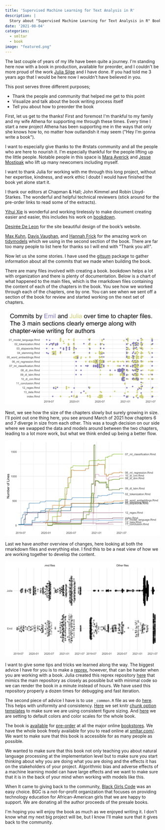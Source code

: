 ```yaml
---
title: 'Supervised Machine Learning for Text Analysis in R'
description: |
  Story about "Supervised Machine Learning for Text Analysis in R" Book
date: '2021-08-04'
categories: 
  - smltar
  - book
image: "featured.png"
---
```





The last couple of years of my life have been quite a journey. I'm standing here now with a book in production, available for preorder, and I couldn't be more proud of the work [Julia Silge](https://twitter.com/juliasilge) and I have done. If you had told me 3 years ago that I would be here now I wouldn't have believed in you.

This post serves three different purposes; 

- Thank the people and community that helped me get to this point
- Visualize and talk about the book writing process itself
- Tell you about how to preorder the book

First, let us get to the thanks! First and foremost I'm thankful to my family and my wife Athena for supporting me through these times. Every time I start a new project Athena has been supporting me in the ways that only she knows how to, no matter how outlandish it may seem ("Hey I'm gonna write a book").

I want to especially give thanks to the #rstats community and all the people who are here to nourish it. I'm especially thankful for the people lifting up the little people. Notable people in this space is [Mara Averick](https://twitter.com/dataandme) and [Jesse Mostipak](https://twitter.com/kierisi) who lift up many newcomers including myself.

I want to thank Julia for working with me through this long project, without her expertise, kindness, and work ethic I doubt I would have finished the book yet alone start it.

I thank our editors at Chapman & Hall; John Kimmel and Robin Lloyd-Starkes. The wonderful and helpful technical reviewers (stick around for the pre-order links to read some of the extracts).

[Yihui Xie](https://yihui.org/) is wonderful and working tirelessly to make document creating easier and easier, this includes his work on [bookdown](https://bookdown.org/yihui/bookdown/). 

[Desirée De Leon](https://desiree.rbind.io/) for the site beautiful design of the book’s website. 

[Max Kuhn](https://twitter.com/topepos), [Davis Vaughan](https://twitter.com/dvaughan32), and [Hannah Frick](https://twitter.com/hfcfrick) for the amazing work on [tidymodels](https://www.tidymodels.org/) which we using in the second section of the book. There are far too many people to list here for thanks so I will end with "Thank you all!".

Now let us she some stories. I have used the [gitsum](https://github.com/lorenzwalthert/gitsum) package to gather information about all the commits that we made when building the book. 

There are many files involved with creating a book. bookdown helps a lot with organization and there is plenty of documentation. Below is a chart of what happened to the main files, which is the rmarkdown files containing the content of each of the chapters in the book. You see how we worked through each of the chapters, one by one. You can see when we sent off a section of the book for review and started working on the next set of chapters.

![](index_files/figure-html/unnamed-chunk-3-1.png)

Next, we see how the size of the chapters slowly but surely growing in size. I'll point out one thing here, you see around March of 2021 how chapters 6 and 7 diverge in size from each other. This was a tough decision on our side where we swapped the data and models around between the two chapters, leading to a lot more work, but what we think ended up being a better flow.

![](index_files/figure-html/unnamed-chunk-4-1.png)

Last we have another overview of changes, here looking at both the rmarkdown files and everything else. I find this to be a neat view of how we are working together to develop the content.

![](index_files/figure-html/unnamed-chunk-5-1.png)

I want to give some tips and tricks we learned along the way. The biggest advice I have for you is to make a [reprex](https://reprex.tidyverse.org/), however, that can be harder when you are working with a book. Julia created this reprex repository [here](https://github.com/juliasilge/toy-bookdown) that mimics the main repository as closely as possible but with minimal code so we can render the book in a minute instead of hours. We have used this repository properly a dozen times for debugging and fast iteration.

The second piece of advice I have is to use `_common.R` file as we do [here](https://github.com/EmilHvitfeldt/smltar/blob/master/_common.R). This helps with uniformity and consistency. [Here](https://github.com/EmilHvitfeldt/smltar/blob/a258d49a60bc9d7d08ba0198c778665779eea9ae/_common.R#L16-L20) we set knitr [chunk option templates](https://bookdown.org/yihui/rmarkdown-cookbook/opts-template.html) to make sure we are using consistent figure sizing. And [here](https://github.com/EmilHvitfeldt/smltar/blob/a258d49a60bc9d7d08ba0198c778665779eea9ae/_common.R#L29-L54) we are setting to default colors and color scales for the whole book.

The book is [available](https://www.routledge.com/Supervised-Machine-Learning-for-Text-Analysis-in-R/Hvitfeldt-Silge/p/book/9780367554194) for [pre-order](https://www.amazon.com/Supervised-Machine-Learning-Analysis-Chapman-dp-0367554186/dp/0367554186) at all the major online [bookstores](https://bookshop.org/books/supervised-machine-learning-for-text-analysis-in-r-9780367554194/9780367554194). We have the whole book freely available for you to read online at [smltar.com/](https://smltar.com/). We want to make sure that this book is accessible for as many people as possible.

We wanted to make sure that this book not only teaching you about natural language processing at the implementation level but to make sure you start thinking about why you are doing what you are doing and the effects it has on the stakeholders of your project. Algorithmic bias and adverse effects of a machine learning model can have large effects and we want to make sure that it is in the back of your mind when working with models like this.

When It came to giving back to the community, [Black Girls Code](https://www.blackgirlscode.com/) was an easy choice. BGC is a not-for-profit organization that focuses on providing technology education for African-American girls that we are happy to support. We are donating all the author proceeds of the presale books.

I'm hoping you will enjoy the book as much as we enjoyed writing it. I don't know what my next big project will be, but I know I'll make sure that it gives back to the community.
